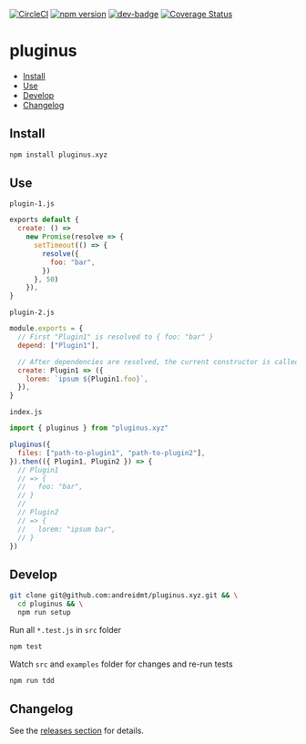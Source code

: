 <!-- markdownlint-disable first-line-h1 line-length -->

[![CircleCI](https://circleci.com/gh/andreidmt/pluginus.xyz.svg?style=svg)](https://circleci.com/gh/andreidmt/pluginus.xyz)
[![npm version](https://badge.fury.io/js/pluginus.xyz.svg)](https://www.npmjs.com/package/pluginus.xyz)
[![dev-badge](https://david-dm.org/andreidmt/pluginus.xyz.svg)](https://david-dm.org/andreidmt/pluginus.xyz)
[![Coverage Status](https://coveralls.io/repos/github/andreidmt/pluginus.xyz/badge.svg)](https://coveralls.io/github/andreidmt/pluginus.xyz)

# pluginus

<!-- vim-markdown-toc GFM -->

* [Install](#install)
* [Use](#use)
* [Develop](#develop)
* [Changelog](#changelog)

<!-- vim-markdown-toc -->

## Install

```bash
npm install pluginus.xyz
```

## Use

`plugin-1.js`

```js
exports default {
  create: () =>
    new Promise(resolve => {
      setTimeout(() => {
        resolve({
          foo: "bar",
        })
      }, 50)
    }),
}
```

`plugin-2.js`

```js
module.exports = {
  // First "Plugin1" is resolved to { foo: "bar" }
  depend: ["Plugin1"],

  // After dependencies are resolved, the current constructor is called
  create: Plugin1 => ({
    lorem: `ipsum ${Plugin1.foo}`,
  }),
}
```

`index.js`

```js
import { pluginus } from "pluginus.xyz"

pluginus({
  files: ["path-to-plugin1", "path-to-plugin2"],
}).then(({ Plugin1, Plugin2 }) => {
  // Plugin1
  // => {
  //   foo: "bar",
  // }
  //
  // Plugin2
  // => {
  //   lorem: "ipsum bar",
  // }
})
```

## Develop

```bash
git clone git@github.com:andreidmt/pluginus.xyz.git && \
  cd pluginus && \
  npm run setup
```

Run all `*.test.js` in `src` folder

```bash
npm test
```

Watch `src` and `examples` folder for changes and re-run tests

```bash
npm run tdd
```

## Changelog

See the [releases section](https://github.com/andreidmt/pluginus.xyz/releases) for details.
